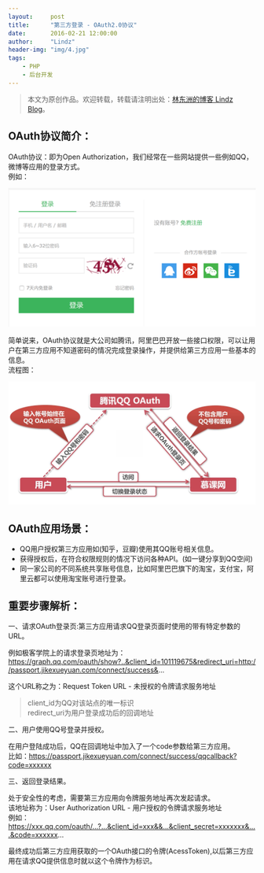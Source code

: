 ```yaml
---
layout:     post
title:      "第三方登录 - OAuth2.0协议"
date:       2016-02-21 12:00:00
author:     "Lindz"
header-img: "img/4.jpg"
tags:
    - PHP
    - 后台开发
---
```


> 本文为原创作品。欢迎转载，转载请注明出处：[林东洲的博客 Lindz Blog](http://www.happylindz.com)。

## OAuth协议简介：

OAuth协议：即为Open Authorization，我们经常在一些网站提供一些例如QQ，微博等应用的登录方式。  
例如：

![img](/assets/2016-02-21-oauth/1.png)

简单说来，OAuth协议就是大公司如腾讯，阿里巴巴开放一些接口权限，可以让用户在第三方应用不知道密码的情况完成登录操作，并提供给第三方应用一些基本的信息。  
流程图：  

![img](/assets/2016-02-21-oauth/2.png)

## OAuth应用场景：

* QQ用户授权第三方应用如(知乎，豆瓣)使用其QQ账号相关信息。
* 获得授权后，在符合权限规则的情况下访问各种API。(如一键分享到QQ空间)
* 同一家公司的不同系统共享账号信息，比如阿里巴巴旗下的淘宝，支付宝，阿里云都可以使用淘宝账号进行登录。

## 重要步骤解析：

一、请求OAuth登录页:第三方应用请求QQ登录页面时使用的带有特定参数的URL。   
 
例如极客学院上的请求登录页地址为：https://graph.qq.com/oauth/show?..&client_id=101119675&redirect_uri=http://passport.jikexueyuan.com/connect/success&...

这个URL称之为：Request Token URL - 未授权的令牌请求服务地址
  
>client_id为QQ对该站点的唯一标识  
>redirect_uri为用户登录成功后的回调地址  

二、用户使用QQ号登录并授权。

在用户登陆成功后，QQ在回调地址中加入了一个code参数给第三方应用。  
比如：https://passport.jikexueyuan.com/connect/success/qqcallback?code=xxxxxx

三、返回登录结果。

处于安全性的考虑，需要第三方应用向令牌服务地址再次发起请求。  
该地址称为：User Authorization URL - 用户授权的令牌请求服务地址  
例如：https://xxx.qq.com/oauth/...?...&client_id=xxx&&...&client_secret=xxxxxxx&....&code=xxxxxx...

最终成功后第三方应用获取的一个OAuth接口的令牌(AcessToken),以后第三方应用在请求QQ提供信息时就以这个令牌作为标识。